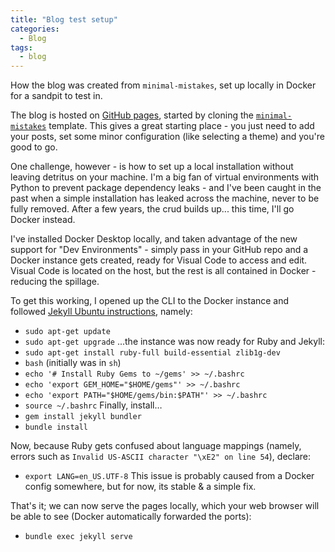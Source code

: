 ```yaml
---
title: "Blog test setup"
categories:
  - Blog
tags:
  - blog
---
```


How the blog was created from `minimal-mistakes`, set up locally in Docker for a sandpit to test in.

The blog is hosted on [GitHub pages](https://pages.github.com), started by cloning the [`minimal-mistakes`](https://mmistakes.github.io/minimal-mistakes/) template. This gives a great starting place - you just need to add your posts, set some minor configuration (like selecting a theme) and you're good to go.

One challenge, however - is how to set up a local installation without leaving detritus on your machine. I'm a big fan of virtual environments with Python to prevent package dependency leaks - and I've been caught in the past when a simple installation has leaked across the machine, never to be fully removed. After a few years, the crud builds up... this time, I'll go Docker instead.

I've installed Docker Desktop locally, and taken advantage of the new support for "Dev Environments" - simply pass in your GitHub repo and a Docker instance gets created, ready for Visual Code to access and edit. Visual Code is located on the host, but the rest is all contained in Docker - reducing the spillage.

To get this working, I opened up the CLI to the Docker instance and followed [Jekyll Ubuntu instructions](https://jekyllrb.com/docs/installation/ubuntu/), namely:
* `sudo apt-get update`
* `sudo apt-get upgrade`
...the instance was now ready for Ruby and Jekyll:
* `sudo apt-get install ruby-full build-essential zlib1g-dev`
* `bash` (initially was in `sh`)
* `echo '# Install Ruby Gems to ~/gems' >> ~/.bashrc`
* `echo 'export GEM_HOME="$HOME/gems"' >> ~/.bashrc`
* `echo 'export PATH="$HOME/gems/bin:$PATH"' >> ~/.bashrc`
* `source ~/.bashrc`
Finally, install…
* `gem install jekyll bundler`
* `bundle install`

Now, because Ruby gets confused about language mappings (namely, errors such as `Invalid US-ASCII character "\xE2" on line 54`), declare:
* `export LANG=en_US.UTF-8`
This issue is probably caused from a Docker config somewhere, but for now, its stable & a simple fix.

That's it; we can now serve the pages locally, which your web browser will be able to see (Docker automatically forwarded the ports):
* `bundle exec jekyll serve`
